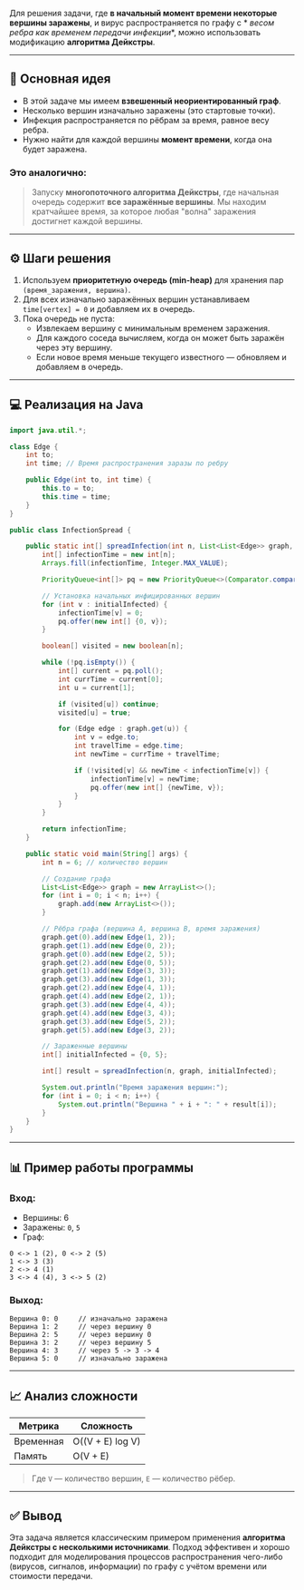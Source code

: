 Для решения задачи, где **в начальный момент времени некоторые вершины заражены**, и вирус распространяется по графу с *
*весом ребра как временем передачи инфекции**, можно использовать модификацию **алгоритма Дейкстры**.

---

## 🧠 Основная идея

- В этой задаче мы имеем **взвешенный неориентированный граф**.
- Несколько вершин изначально заражены (это стартовые точки).
- Инфекция распространяется по рёбрам за время, равное весу ребра.
- Нужно найти для каждой вершины **момент времени**, когда она будет заражена.

### Это аналогично:

> Запуску **многопоточного алгоритма Дейкстры**, где начальная очередь содержит **все заражённые вершины**. Мы находим
> кратчайшее время, за которое любая "волна" заражения достигнет каждой вершины.

---

## ⚙️ Шаги решения

1. Используем **приоритетную очередь (min-heap)** для хранения пар `(время_заражения, вершина)`.
2. Для всех изначально заражённых вершин устанавливаем `time[vertex] = 0` и добавляем их в очередь.
3. Пока очередь не пуста:
    - Извлекаем вершину с минимальным временем заражения.
    - Для каждого соседа вычисляем, когда он может быть заражён через эту вершину.
    - Если новое время меньше текущего известного — обновляем и добавляем в очередь.

---

## 💻 Реализация на Java

```java
import java.util.*;

class Edge {
    int to;
    int time; // Время распространения заразы по ребру

    public Edge(int to, int time) {
        this.to = to;
        this.time = time;
    }
}

public class InfectionSpread {

    public static int[] spreadInfection(int n, List<List<Edge>> graph, int[] initialInfected) {
        int[] infectionTime = new int[n];
        Arrays.fill(infectionTime, Integer.MAX_VALUE);

        PriorityQueue<int[]> pq = new PriorityQueue<>(Comparator.comparingInt(a -> a[0]));

        // Установка начальных инфицированных вершин
        for (int v : initialInfected) {
            infectionTime[v] = 0;
            pq.offer(new int[] {0, v});
        }

        boolean[] visited = new boolean[n];

        while (!pq.isEmpty()) {
            int[] current = pq.poll();
            int currTime = current[0];
            int u = current[1];

            if (visited[u]) continue;
            visited[u] = true;

            for (Edge edge : graph.get(u)) {
                int v = edge.to;
                int travelTime = edge.time;
                int newTime = currTime + travelTime;

                if (!visited[v] && newTime < infectionTime[v]) {
                    infectionTime[v] = newTime;
                    pq.offer(new int[] {newTime, v});
                }
            }
        }

        return infectionTime;
    }

    public static void main(String[] args) {
        int n = 6; // количество вершин

        // Создание графа
        List<List<Edge>> graph = new ArrayList<>();
        for (int i = 0; i < n; i++) {
            graph.add(new ArrayList<>());
        }

        // Рёбра графа (вершина A, вершина B, время заражения)
        graph.get(0).add(new Edge(1, 2));
        graph.get(1).add(new Edge(0, 2));
        graph.get(0).add(new Edge(2, 5));
        graph.get(2).add(new Edge(0, 5));
        graph.get(1).add(new Edge(3, 3));
        graph.get(3).add(new Edge(1, 3));
        graph.get(2).add(new Edge(4, 1));
        graph.get(4).add(new Edge(2, 1));
        graph.get(3).add(new Edge(4, 4));
        graph.get(4).add(new Edge(3, 4));
        graph.get(3).add(new Edge(5, 2));
        graph.get(5).add(new Edge(3, 2));

        // Зараженные вершины
        int[] initialInfected = {0, 5};

        int[] result = spreadInfection(n, graph, initialInfected);

        System.out.println("Время заражения вершин:");
        for (int i = 0; i < n; i++) {
            System.out.println("Вершина " + i + ": " + result[i]);
        }
    }
}
```

---

## 📊 Пример работы программы

### Вход:

- Вершины: 6
- Заражены: `0`, `5`
- Граф:

```
0 <-> 1 (2), 0 <-> 2 (5)
1 <-> 3 (3)
2 <-> 4 (1)
3 <-> 4 (4), 3 <-> 5 (2)
```

### Выход:

```
Вершина 0: 0     // изначально заражена
Вершина 1: 2     // через вершину 0
Вершина 2: 5     // через вершину 0
Вершина 3: 2     // через вершину 5
Вершина 4: 3     // через 5 -> 3 -> 4
Вершина 5: 0     // изначально заражена
```

---

## 📈 Анализ сложности

| Метрика   | Сложность        |
|-----------|------------------|
| Временная | O((V + E) log V) |
| Память    | O(V + E)         |

> Где `V` — количество вершин, `E` — количество рёбер.

---

## ✅ Вывод

Эта задача является классическим примером применения **алгоритма Дейкстры с несколькими источниками**. Подход эффективен
и хорошо подходит для моделирования процессов распространения чего-либо (вирусов, сигналов, информации) по графу с
учётом времени или стоимости передачи.